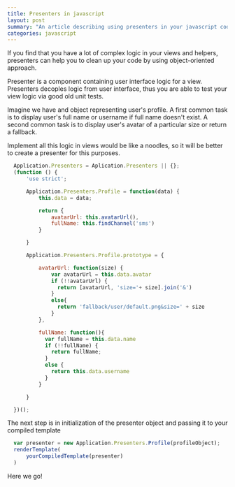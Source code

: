 ```yaml
---
title: Presenters in javascript
layout: post
summary: "An article describing using presenters in your javascript code"
categories: javascript
---
```


If you find that you have a lot of complex logic in your views and helpers, presenters can help you to clean up your code by using object-oriented approach.

Presenter is a component containing user interface logic for a view. Presenters decoples logic from user interface, thus you are able to test your view logic via good old unit tests.

Imagine we have and object representing user's profile. A first common task is to display user's full name or username if full name doesn't exist. A second common task is to display user's avatar of a particular size or return a fallback.

Implement all this logic in views would be like a noodles, so it will be better to create a presenter for this purposes.

~~~javascript
  Application.Presenters = Aplication.Presenters || {};
  (function () {
      'use strict';

      Application.Presenters.Profile = function(data) {
          this.data = data;

          return {
              avatarUrl: this.avatarUrl(),
              fullName: this.findChannel('sms')
          }

      }

      Application.Presenters.Profile.prototype = {

          avatarUrl: function(size) {
              var avatarUrl = this.data.avatar
              if (!!avatarUrl) {
                return [avatarUrl, 'size='+ size].join('&')
              }
              else{
                return 'fallback/user/default.png&size=' + size
              }
          },

          fullName: function(){
            var fullName = this.data.name
            if (!!fullName) {
              return fullName;
            }
            else {
              return this.data.username
            }
          }

      }

  })();
~~~

The next step is in initialization of the presenter object and passing it to your compiled template

~~~javascript
  var presenter = new Application.Presenters.Profile(profileObject);
  renderTemplate(
      yourCompiledTemplate(presenter)
  )
~~~

Here we go!